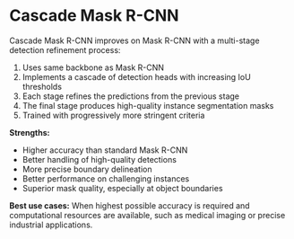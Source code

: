 # Cascade Mask R-CNN

Cascade Mask R-CNN improves on Mask R-CNN with a multi-stage detection refinement process:

1. Uses same backbone as Mask R-CNN
2. Implements a cascade of detection heads with increasing IoU thresholds
3. Each stage refines the predictions from the previous stage
4. The final stage produces high-quality instance segmentation masks
5. Trained with progressively more stringent criteria

**Strengths:**
- Higher accuracy than standard Mask R-CNN
- Better handling of high-quality detections
- More precise boundary delineation
- Better performance on challenging instances
- Superior mask quality, especially at object boundaries

**Best use cases:** When highest possible accuracy is required and computational resources are available, such as medical imaging or precise industrial applications.
